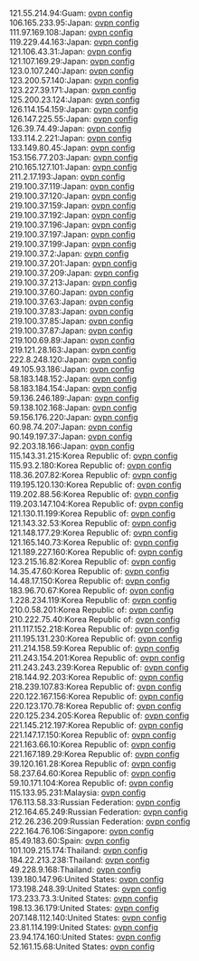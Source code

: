 121.55.214.94:Guam: [ovpn config](vpn/121_55_214_94.ovpn)  
106.165.233.95:Japan: [ovpn config](vpn/106_165_233_95.ovpn)  
111.97.169.108:Japan: [ovpn config](vpn/111_97_169_108.ovpn)  
119.229.44.163:Japan: [ovpn config](vpn/119_229_44_163.ovpn)  
121.106.43.31:Japan: [ovpn config](vpn/121_106_43_31.ovpn)  
121.107.169.29:Japan: [ovpn config](vpn/121_107_169_29.ovpn)  
123.0.107.240:Japan: [ovpn config](vpn/123_0_107_240.ovpn)  
123.200.57.140:Japan: [ovpn config](vpn/123_200_57_140.ovpn)  
123.227.39.171:Japan: [ovpn config](vpn/123_227_39_171.ovpn)  
125.200.23.124:Japan: [ovpn config](vpn/125_200_23_124.ovpn)  
126.114.154.159:Japan: [ovpn config](vpn/126_114_154_159.ovpn)  
126.147.225.55:Japan: [ovpn config](vpn/126_147_225_55.ovpn)  
126.39.74.49:Japan: [ovpn config](vpn/126_39_74_49.ovpn)  
133.114.2.221:Japan: [ovpn config](vpn/133_114_2_221.ovpn)  
133.149.80.45:Japan: [ovpn config](vpn/133_149_80_45.ovpn)  
153.156.77.203:Japan: [ovpn config](vpn/153_156_77_203.ovpn)  
210.165.127.101:Japan: [ovpn config](vpn/210_165_127_101.ovpn)  
211.2.17.193:Japan: [ovpn config](vpn/211_2_17_193.ovpn)  
219.100.37.119:Japan: [ovpn config](vpn/219_100_37_119.ovpn)  
219.100.37.120:Japan: [ovpn config](vpn/219_100_37_120.ovpn)  
219.100.37.159:Japan: [ovpn config](vpn/219_100_37_159.ovpn)  
219.100.37.192:Japan: [ovpn config](vpn/219_100_37_192.ovpn)  
219.100.37.196:Japan: [ovpn config](vpn/219_100_37_196.ovpn)  
219.100.37.197:Japan: [ovpn config](vpn/219_100_37_197.ovpn)  
219.100.37.199:Japan: [ovpn config](vpn/219_100_37_199.ovpn)  
219.100.37.2:Japan: [ovpn config](vpn/219_100_37_2.ovpn)  
219.100.37.201:Japan: [ovpn config](vpn/219_100_37_201.ovpn)  
219.100.37.209:Japan: [ovpn config](vpn/219_100_37_209.ovpn)  
219.100.37.213:Japan: [ovpn config](vpn/219_100_37_213.ovpn)  
219.100.37.60:Japan: [ovpn config](vpn/219_100_37_60.ovpn)  
219.100.37.63:Japan: [ovpn config](vpn/219_100_37_63.ovpn)  
219.100.37.83:Japan: [ovpn config](vpn/219_100_37_83.ovpn)  
219.100.37.85:Japan: [ovpn config](vpn/219_100_37_85.ovpn)  
219.100.37.87:Japan: [ovpn config](vpn/219_100_37_87.ovpn)  
219.100.69.89:Japan: [ovpn config](vpn/219_100_69_89.ovpn)  
219.121.28.163:Japan: [ovpn config](vpn/219_121_28_163.ovpn)  
222.8.248.120:Japan: [ovpn config](vpn/222_8_248_120.ovpn)  
49.105.93.186:Japan: [ovpn config](vpn/49_105_93_186.ovpn)  
58.183.148.152:Japan: [ovpn config](vpn/58_183_148_152.ovpn)  
58.183.184.154:Japan: [ovpn config](vpn/58_183_184_154.ovpn)  
59.136.246.189:Japan: [ovpn config](vpn/59_136_246_189.ovpn)  
59.138.102.168:Japan: [ovpn config](vpn/59_138_102_168.ovpn)  
59.156.176.220:Japan: [ovpn config](vpn/59_156_176_220.ovpn)  
60.98.74.207:Japan: [ovpn config](vpn/60_98_74_207.ovpn)  
90.149.197.37:Japan: [ovpn config](vpn/90_149_197_37.ovpn)  
92.203.18.166:Japan: [ovpn config](vpn/92_203_18_166.ovpn)  
115.143.31.215:Korea Republic of: [ovpn config](vpn/115_143_31_215.ovpn)  
115.93.2.180:Korea Republic of: [ovpn config](vpn/115_93_2_180.ovpn)  
118.36.207.82:Korea Republic of: [ovpn config](vpn/118_36_207_82.ovpn)  
119.195.120.130:Korea Republic of: [ovpn config](vpn/119_195_120_130.ovpn)  
119.202.88.56:Korea Republic of: [ovpn config](vpn/119_202_88_56.ovpn)  
119.203.147.104:Korea Republic of: [ovpn config](vpn/119_203_147_104.ovpn)  
121.130.11.199:Korea Republic of: [ovpn config](vpn/121_130_11_199.ovpn)  
121.143.32.53:Korea Republic of: [ovpn config](vpn/121_143_32_53.ovpn)  
121.148.177.29:Korea Republic of: [ovpn config](vpn/121_148_177_29.ovpn)  
121.165.140.73:Korea Republic of: [ovpn config](vpn/121_165_140_73.ovpn)  
121.189.227.160:Korea Republic of: [ovpn config](vpn/121_189_227_160.ovpn)  
123.215.16.82:Korea Republic of: [ovpn config](vpn/123_215_16_82.ovpn)  
14.35.47.60:Korea Republic of: [ovpn config](vpn/14_35_47_60.ovpn)  
14.48.17.150:Korea Republic of: [ovpn config](vpn/14_48_17_150.ovpn)  
183.96.70.67:Korea Republic of: [ovpn config](vpn/183_96_70_67.ovpn)  
1.228.234.119:Korea Republic of: [ovpn config](vpn/1_228_234_119.ovpn)  
210.0.58.201:Korea Republic of: [ovpn config](vpn/210_0_58_201.ovpn)  
210.222.75.40:Korea Republic of: [ovpn config](vpn/210_222_75_40.ovpn)  
211.117.152.218:Korea Republic of: [ovpn config](vpn/211_117_152_218.ovpn)  
211.195.131.230:Korea Republic of: [ovpn config](vpn/211_195_131_230.ovpn)  
211.214.158.59:Korea Republic of: [ovpn config](vpn/211_214_158_59.ovpn)  
211.243.154.201:Korea Republic of: [ovpn config](vpn/211_243_154_201.ovpn)  
211.243.243.239:Korea Republic of: [ovpn config](vpn/211_243_243_239.ovpn)  
218.144.92.203:Korea Republic of: [ovpn config](vpn/218_144_92_203.ovpn)  
218.239.107.83:Korea Republic of: [ovpn config](vpn/218_239_107_83.ovpn)  
220.122.167.156:Korea Republic of: [ovpn config](vpn/220_122_167_156.ovpn)  
220.123.170.78:Korea Republic of: [ovpn config](vpn/220_123_170_78.ovpn)  
220.125.234.205:Korea Republic of: [ovpn config](vpn/220_125_234_205.ovpn)  
221.145.212.197:Korea Republic of: [ovpn config](vpn/221_145_212_197.ovpn)  
221.147.17.150:Korea Republic of: [ovpn config](vpn/221_147_17_150.ovpn)  
221.163.66.10:Korea Republic of: [ovpn config](vpn/221_163_66_10.ovpn)  
221.167.189.29:Korea Republic of: [ovpn config](vpn/221_167_189_29.ovpn)  
39.120.161.28:Korea Republic of: [ovpn config](vpn/39_120_161_28.ovpn)  
58.237.64.60:Korea Republic of: [ovpn config](vpn/58_237_64_60.ovpn)  
59.10.171.104:Korea Republic of: [ovpn config](vpn/59_10_171_104.ovpn)  
115.133.95.231:Malaysia: [ovpn config](vpn/115_133_95_231.ovpn)  
176.113.58.33:Russian Federation: [ovpn config](vpn/176_113_58_33.ovpn)  
212.164.65.249:Russian Federation: [ovpn config](vpn/212_164_65_249.ovpn)  
212.26.236.209:Russian Federation: [ovpn config](vpn/212_26_236_209.ovpn)  
222.164.76.106:Singapore: [ovpn config](vpn/222_164_76_106.ovpn)  
85.49.183.60:Spain: [ovpn config](vpn/85_49_183_60.ovpn)  
101.109.215.174:Thailand: [ovpn config](vpn/101_109_215_174.ovpn)  
184.22.213.238:Thailand: [ovpn config](vpn/184_22_213_238.ovpn)  
49.228.9.168:Thailand: [ovpn config](vpn/49_228_9_168.ovpn)  
139.180.147.96:United States: [ovpn config](vpn/139_180_147_96.ovpn)  
173.198.248.39:United States: [ovpn config](vpn/173_198_248_39.ovpn)  
173.233.73.3:United States: [ovpn config](vpn/173_233_73_3.ovpn)  
198.13.36.179:United States: [ovpn config](vpn/198_13_36_179.ovpn)  
207.148.112.140:United States: [ovpn config](vpn/207_148_112_140.ovpn)  
23.81.114.199:United States: [ovpn config](vpn/23_81_114_199.ovpn)  
23.94.174.160:United States: [ovpn config](vpn/23_94_174_160.ovpn)  
52.161.15.68:United States: [ovpn config](vpn/52_161_15_68.ovpn)  
